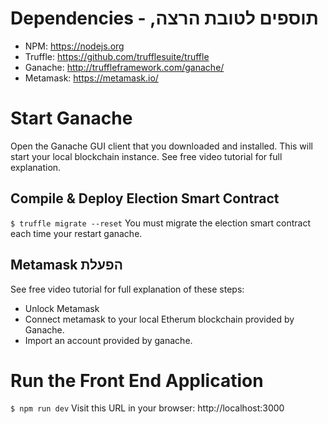 


# Dependencies - ,תוספים לטובת הרצה
- NPM: https://nodejs.org
- Truffle: https://github.com/trufflesuite/truffle
- Ganache: http://truffleframework.com/ganache/
- Metamask: https://metamask.io/




# Start Ganache
Open the Ganache GUI client that you downloaded and installed. This will start your local blockchain instance. See free video tutorial for full explanation.


## Compile & Deploy Election Smart Contract
`$ truffle migrate --reset`
You must migrate the election smart contract each time your restart ganache.

##  Metamask הפעלת 
See free video tutorial for full explanation of these steps:
- Unlock Metamask
- Connect metamask to your local Etherum blockchain provided by Ganache.
- Import an account provided by ganache.

# Run the Front End Application
`$ npm run dev`
Visit this URL in your browser: http://localhost:3000


